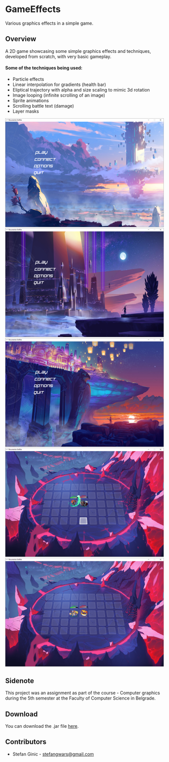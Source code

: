 # GameEffects
Various graphics effects in a simple game.

## Overview
A 2D game showcasing some simple graphics effects and techniques, developed from scratch, with very basic gameplay.

#### Some of the techniques being used:
* Particle effects
* Linear interpolation for gradients (health bar)
* Eliptical trajectory with alpha and size scaling to mimic 3d rotation
* Image looping (infinite scrolling of an image)
* Sprite animations
* Scrolling battle text (damage)
* Layer masks

![Alt text](images/screen1.png?raw=true "Menu screen 1")
![Alt text](images/screen2.png?raw=true "Menu screen 2")
![Alt text](images/screen3.png?raw=true "Menu screen 3")
![Alt text](images/screen4.png?raw=true "Game screen")
![Alt text](images/screen5.png?raw=true "Game screen")


## Sidenote
This project was an assignment as part of the course - Computer graphics during the 5th semester at the Faculty of Computer Science in Belgrade.

## Download
You can download the .jar file [here](downloads/GameEffects.zip).<br>

## Contributors
- Stefan Ginic - <stefangwars@gmail.com>
